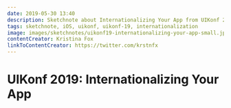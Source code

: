```yaml
---
date: 2019-05-30 13:40
description: Sketchnote about Internationalizing Your App from UIKonf 2019
tags: sketchnote, iOS, uikonf, uikonf-19, internationalization
image: images/sketchnotes/uikonf19-internationalizing-your-app-small.jpg
contentCreator: Kristina Fox
linkToContentCreator: https://twitter.com/krstnfx
---
```


# UIKonf 2019: Internationalizing Your App
